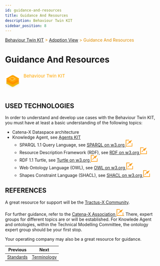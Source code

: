 ```yaml
---
id: guidance-and-resources
title: Guidance And Resources
description: Behaviour Twin KIT
sidebar_position: 8
---
```


<!-- DEACTIVATED FOR DOCUSAURUS FROM HERE -->

<span style="font-size:14px;color:rgb(222,140,0);">[Behaviour Twin KIT](../overview) > [Adoption View](./overview) > Guidance And Resources</span>

# Guidance And Resources

<!-- DEACTIVATED FOR DOCUSAURUS TO HERE -->

<!-- VARIANT FOR DOCUSAURUS FROM HERE

<div style={{display:'block'}}>
  <div style={{display:'inline-block', verticalAlign:'top'}}>

![Behaviour Twin KIT banner](../../../../static/img/kit-icons/behaviour-twin-kit-icon-mini.png)

  </div>
  <div style={{display:'inline-block', fontSize:17, color:'rgb(255,166,1)', marginLeft:7, verticalAlign:'top', paddingTop:6}}>
Behaviour Twin KIT
  </div>
</div>

VARIANT FOR DOCUSAURUS TO HERE -->

<!-- DEACTIVATED FOR DOCUSAURUS FROM HERE -->

<div style="display:block;">
  <div style="display:inline-block;vertical-align:top;">

![Behaviour Twin KIT banner](../../../../static/img/kit-icons/behaviour-twin-kit-icon-mini.png)

  </div>
  <div style="display:inline-block;font-size:15px;color:rgb(255,166,1);margin-left:7px;vertical-align:top;padding-top:8px;">
Behaviour Twin KIT
  </div>
</div>

<!-- DEACTIVATED FOR DOCUSAURUS TO HERE -->

<!-- END OF HEADER -->

## USED TECHNOLOGIES

In order to understand and develop use cases with the Behaviour Twin KIT, you
must have at least a basic understanding of the following topics:

- Catena-X Dataspace architecture
- Knowledge Agent, see
  [Agents KIT](../../knowledge-agents/adoption-view/intro)
  - SPARQL 1.1 Query Language, see
  [SPARQL on w3.org ![external link](../assets/external-link.svg)](https://www.w3.org/TR/sparql11-query/)
  - Resource Description Framework (RDF), see
  [RDF on w3.org ![external link](../assets/external-link.svg)](https://www.w3.org/RDF/)
  - RDF 1.1 Turtle, see
  [Turtle on w3.org ![external link](../assets/external-link.svg)](https://www.w3.org/TR/turtle/)
  - Web Ontology Language (OWL), see
  [OWL on w3.org ![external link](../assets/external-link.svg)](https://www.w3.org/OWL/)
  - Shapes Constraint Language (SHACL), see
  [SHACL on w3.org ![external link](../assets/external-link.svg)](https://www.w3.org/TR/shacl/)

## REFERENCES

A great resource for support will be the
[Tractus-X Community](/community/intro).

For further guidance, refer to the [Catena-X Association ![external link](../assets/external-link.svg)](https://catena-x.net/).
There, expert groups for different topics are or will be established.
For Knowlede Agent and ontologies, within the Technical Modelling Committee,
the ontology expert group should be your first stop.

Your operating company may also be a great resource for guidance.

<!-- START OF FOOTER -->

<!-- DEACTIVATED FOR DOCUSAURUS FROM HERE -->

| Previous | Next |
| -------- | ---- |
| [Standards](./standards) | [Terminology](./terminology) |

<!-- DEACTIVATED FOR DOCUSAURUS TO HERE -->
